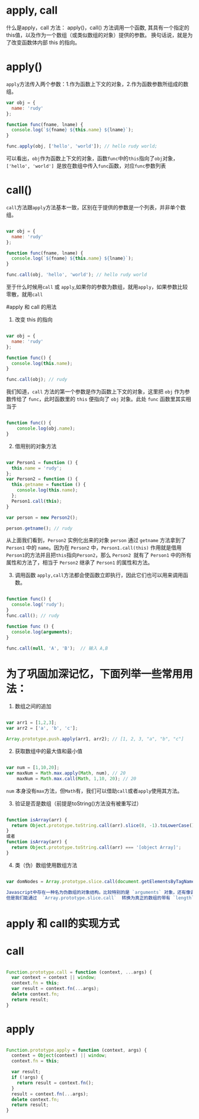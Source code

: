 # apply, call 
什么是apply，call 方法：
apply()，call() 方法调用一个函数, 其具有一个指定的this值，以及作为一个数组（或类似数组的对象）提供的参数。
换句话说，就是为了改变函数体内部 this 的指向。

# apply()
`apply`方法传入两个参数：1.作为函数上下文的对象，2.作为函数参数所组成的数组。

```javascript
var obj = {
  name: 'rudy'
};

function func(fname, lname) {
  console.log(`${fname} ${this.name} ${lname}`);
}

func.apply(obj, ['hello', 'world']); // hello rudy world;

```
可以看出，`obj`作为函数上下文的对象，函数`func`中的`this`指向了`obj`对象，`['hello', 'world'] `是放在数组中传入`func`函数，对应`func`参数列表

# call()
`call`方法跟`apply`方法基本一致，区别在于提供的参数是一个列表，并非单个数组。

```javascript

var obj = {
  name: 'rudy'
};

function func(fname, lname) {
  console.log(`${fname} ${this.name} ${lname}`);
}

func.call(obj, 'hello', 'world'); // hello rudy world

```

至于什么时候用`call` 或 `apply`,如果你的参数为数组，就用`apply`，如果参数比较零散，就用`call`

#apply 和 call 的用法
1. 改变 this 的指向
```javascript

var obj = {
  name: 'rudy'
};

function func() {
  console.log(this.name);
}

func.call(obj); // rudy


```

我们知道，`call` 方法的第一个参数是作为函数上下文的对象，这里把 `obj` 作为参数传给了 `func`，此时函数里的 `this` 便指向了 `obj` 对象。此处 `func` 函数里其实相当于

```javascript

function func() {
    console.log(obj.name);
}

```
2. 借用别的对象方法

```javascript

var Person1 = function () {
  this.name = 'rudy';
};
var Person2 = function () {
  this.getname = function () {
    console.log(this.name);
  };
  Person1.call(this);
}

var person = new Person2();

person.getname(); // rudy

```

从上面我们看到，`Person2` 实例化出来的对象 `person` 通过 `getname` 方法拿到了 `Person1` 中的 `name`。因为在 `Person2` 中，`Person1.call(this)` 作用就是借用`Person1`的方法并且把`this`指向`Person2`，那么 `Person2 `就有了 `Person1` 中的所有属性和方法了，相当于 `Person2` 继承了 `Person1` 的属性和方法。

3. 调用函数
`apply,call`方法都会使函数立即执行，因此它们也可以用来调用函数。
```javascript

function func() {
  console.log('rudy');
}
func.call(); // rudy

function func () {
  console.log(arguments);
}

func.call(null, 'A', 'B');  // 输入 A,B

```

# 为了巩固加深记忆，下面列举一些常用用法：

1. 数组之间的追加
```javascript

var arr1 = [1,2,3];
var arr2 = ['a', 'b', 'c'];

Array.prototype.push.apply(arr1, arr2); // [1, 2, 3, "a", "b", "c"]

```
2. 获取数组中的最大值和最小值
```javascript

var num = [1,10,20];
var maxNum = Math.max.apply(Math, num), // 20
    maxNum = Math.max.call(Math, 1,10, 20); // 20

```
`num` 本身没有`max`方法，但`Math`有，我们可以借助`call`或者`apply`使用其方法。

3. 验证是否是数组（前提是toString()方法没有被重写过）
```javascript

function isArray(arr) {
  return Object.prototype.toString.call(arr).slice(8, -1).toLowerCase() === 'array';
}
或者
function isArray(arr) {
  return Object.prototype.toString.call(arr) === '[object Array]';
}

```
4. 类（伪）数组使用数组方法

```javascript

var domNodes = Array.prototype.slice.call(document.getElementsByTagName('*'));

Javascript中存在一种名为伪数组的对象结构。比较特别的是 `arguments` 对象，还有像调用 `getElementsByTagName` , `document.childNodes` 之类的，它们返回 `NodeList` 对象都属于伪数组。不能应用 Array下的 `push` , `pop` 等方法。
但是我们能通过  `Array.prototype.slice.call`  转换为真正的数组的带有 `length` 属性的对象，这样 `domNodes` 就可以应用 `Array` 下的所有方法了。

```

# apply 和 call的实现方式

# call
```javascript

Function.prototype.call = function (context, ...args) {
  var context = context || window;
  context.fn = this;
  var result = context.fn(...args);
  delete context.fn;
  return result;
}

```

# apply
```javascript

Function.prototype.apply = function (context, args) {
  context = Object(context) || window;
  context.fn = this;

  var result;
  if (!args) {
    return result = context.fn();
  }
  result = context.fn(...args);
  delete context.fn;
  return result;
}

```
